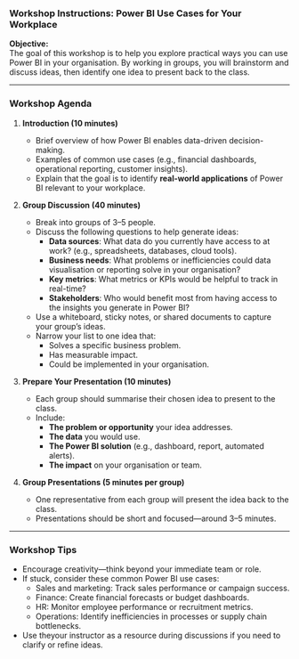 ### Workshop Instructions: Power BI Use Cases for Your Workplace

**Objective:**  
The goal of this workshop is to help you explore practical ways you can use Power BI in your organisation. By working in groups, you will brainstorm and discuss ideas, then identify one idea to present back to the class.

---

### **Workshop Agenda**
1. **Introduction (10 minutes)**  
   - Brief overview of how Power BI enables data-driven decision-making.
   - Examples of common use cases (e.g., financial dashboards, operational reporting, customer insights).
   - Explain that the goal is to identify **real-world applications** of Power BI relevant to your workplace.

2. **Group Discussion (40 minutes)**  
   - Break into groups of 3–5 people.
   - Discuss the following questions to help generate ideas:
     - **Data sources**: What data do you currently have access to at work? (e.g., spreadsheets, databases, cloud tools).
     - **Business needs**: What problems or inefficiencies could data visualisation or reporting solve in your organisation?
     - **Key metrics**: What metrics or KPIs would be helpful to track in real-time?
     - **Stakeholders**: Who would benefit most from having access to the insights you generate in Power BI?
   - Use a whiteboard, sticky notes, or shared documents to capture your group’s ideas.
   - Narrow your list to one idea that:
     - Solves a specific business problem.
     - Has measurable impact.
     - Could be implemented in your organisation.

3. **Prepare Your Presentation (10 minutes)**  
   - Each group should summarise their chosen idea to present to the class.
   - Include:
     - **The problem or opportunity** your idea addresses.
     - **The data** you would use.
     - **The Power BI solution** (e.g., dashboard, report, automated alerts).
     - **The impact** on your organisation or team.

4. **Group Presentations (5 minutes per group)**  
   - One representative from each group will present the idea back to the class.
   - Presentations should be short and focused—around 3–5 minutes.

---

### **Workshop Tips**
- Encourage creativity—think beyond your immediate team or role.
- If stuck, consider these common Power BI use cases:
  - Sales and marketing: Track sales performance or campaign success.
  - Finance: Create financial forecasts or budget dashboards.
  - HR: Monitor employee performance or recruitment metrics.
  - Operations: Identify inefficiencies in processes or supply chain bottlenecks.
- Use theyour instructor as a resource during discussions if you need to clarify or refine ideas.



